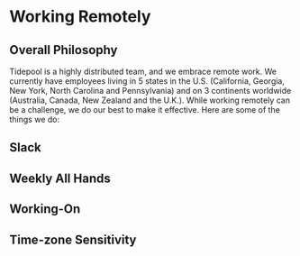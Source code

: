 # Working Remotely

## Overall Philosophy

Tidepool is a highly distributed team, and we embrace remote work. We currently have employees living in 5 states in the U.S. (California, Georgia, New York, North Carolina and Pennsylvania) and on 3 continents worldwide (Australia, Canada, New Zealand and the U.K.). While working remotely can be a challenge, we do our best to make it effective. Here are some of the things we do:

## Slack
## Weekly All Hands
## Working-On
## Time-zone Sensitivity